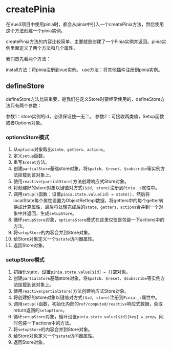 # createPinia
在Vue3项目中使用pinia时，都会从pinia中引入一个createPinia方法，然后使用这个方法创建一个pinia实例。

createPinia方法的内容比较简单，主要就是创建了一个Pinia实例并返回。pinia实例里面定义了两个方法和几个属性，

我们首先看两个方法：

install方法：将pinia注册到vue实例。
use方法：将其他插件注册到pinia实例。

## defineStore
defineStore方法比较重要，是我们在定义Store时要经常使用的，defineStore方法只有两个参数：

参数1：store实例的id，必须保证独一无二。
参数2：可接收两类值，Setup函数或者Options对象。

### **optionsStore模式**

1.  从`options`对象取出`state、getters、actions`。
2.  定义`setup`函数。
3.  重写`$reset`方法。
1.  创建`partialStore`基础store对象，将`$patch`、`$reset`、`$subscribe`等实例方法挂载到该对象上。
1.  使用`reactive(partialStore)`方法创建响应式Store对象。
1.  将创建好的store对象以键值对方式`($id, store)`注册到`Pinia._s`属性中。
1.  调用`setup()`函数：设置`pinia.state.value[id] = state()`，然后将localState每个属性设置为ObjectRefImpl数据，将getters中的每个getter转换成计算属性，最后将处理完成后的`state、getters、actions`合并到一个对象中并返回，生成`setupStore`。
1.  循环`setupStore`对象，`optionsStore`模式在这里仅仅是包装一下actions中的方法。
1.  将`setupStore`的内容合并到Store对象。
1.  给Store对象定义一个`$state`访问器属性。
1.  返回Store对象。

  


### **setupStore模式**

1.  初始化state，设置`pinia.state.value[$id] = {}`空对象。
1.  创建`partialStore`基础store对象，将`$patch`、`$reset`、`$subscribe`等实例方法挂载到该对象上。
1.  使用`reactive(partialStore)`方法创建响应式Store对象。
1.  将创建好的store对象以键值对方式`($id, store)`注册到`Pinia._s`属性中。
1.  调用`setup()`函数，初始化内部的`ref/computed/reactive`响应式数据，获取return返回的`setupStore`。
1.  循环`setupStore`对象，循环设置`pinia.state.value[$id][key] = prop`，同时包装一下actions中的方法。
1.  将`setupStore`的内容合并到Store对象。
1.  给Store对象定义一个`$state`访问器属性。
1.  返回Store对象。
